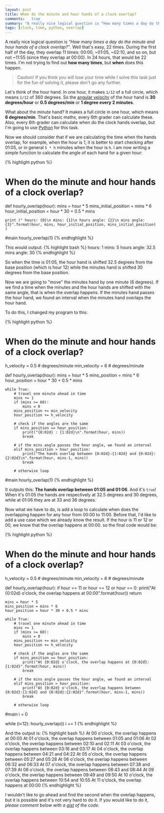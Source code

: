 ```yaml
---
layout: post
title: When do the minute and hour hands of a clock overlap?
comments:   true
summary: "A really nice logical question is “How many times a day do the minute and hour hands of a clock overlap?”. Well that’s easy, 22 times. During the first half of the day, they overlap 11 times: 00:00, ~01:05, ~02:10, and so on, but not ~11:55 (since they overlap at 00:00). In 24 hours, that would be 22 times. I’m not trying to find out how many times, but when does this happen."
tags: [clock, time, python, overlap]
---
```


A really nice logical question is _"How many times a day do the minute and hour hands of a clock overlap?"_. Well that's easy, 22 times. During the first half of the day, they overlap 11 times: 00:00, ~01:05, ~02:10, and so on, but not ~11:55 (since they overlap at 00:00). In 24 hours, that would be 22 times. I'm not trying to find out **how many times**, but **when** does this happen.

> Caution! If you think you will lose your time while I solve this task just for the fun of solving it, please don't go any further.

Let's think of the hour hand. In one hour, it makes `1/12` of a full circle, which means `1/12` of 360 degrees. So the [angular velocity](http://en.wikipedia.org/wiki/Angular_velocity) of the hour hand is **30 degrees/hour** or **0.5 degrees/min** or **1 degree every 2 minutes**.

What about the minute hand? It makes a full circle in one hour, which means **6 degrees/min**. That's basic maths, every 6th grader can calculate these. Also, every 6th grader can calculate when do the clock hands overlap, but I'm going to use [Python](http://python.org/) for this task.

Now we should consider that if we are calculating the time when the hands overlap, for example, when the hour is 1, it is better to start checking after 01:05, or in general `5 * h` minutes when the hour is `h`. I am now writing a simple function to calculate the angle of each hand for a given hour:

{% highlight python %}
# When do the minute and hour hands of a clock overlap?

def hourly_overlap(hour):
	mins = hour * 5
	mins_initial_position = mins * 6
	hour_initial_position = hour * 30 + 0.5 * mins

	print (" hours: {0}\n mins: {1}\n hours angle: {2}\n mins angle: {3}".format(hour, mins, hour_initial_position, mins_initial_position) )


#main
hourly_overlap(1)
{% endhighlight %}

This would output:
{% highlight bash %}
hours: 1
mins: 5
hours angle: 32.5
mins angle: 30
{% endhighlight %}

So when the time is 01:05, the hour hand is shifted 32.5 degrees from the base position (which is hour 12) while the minutes hand is shifted 30 degrees from the base position. 

Now we are going to "move" the minutes hand by one minute (6 degrees). If we find a time when the minutes and the hour hands are shifted with the same angle, that is when the overlap happens. If the minutes hand passes the hour hand, we found an interval when the minutes hand overlaps the hour hand.

To do this, I changed my program to this:

{% highlight python %}
# When do the minute and hour hands of a clock overlap?

h_velocity = 0.5 # degrees/minute
min_velocity = 6 # degrees/minute


def hourly_overlap(hour):
	mins = hour * 5
	mins_position = mins * 6
	hour_position = hour * 30 + 0.5 * mins

	while True:
		# travel one minute ahead in time
		mins += 1
		if (mins >= 60):
			mins = 0
		mins_position += min_velocity
		hour_position += h_velocity

		# check if the angles are the same
		if mins_position == hour_position:
			print("{0:02d} : {1:02d}\n".format(hour, mins))
			break

		# if the mins angle passes the hour angle, we found an interval
		elif mins_position > hour_position:
			print("The hands overlap between {0:02d}:{1:02d} and {0:02d}:{2:02d}\n".format(hour, mins-1, mins))
			break

		# otherwise loop

#main
hourly_overlap(1)
{% endhighlight %}

It outputs this: **The hands overlap between 01:05 and 01:06**. And it's `true`! When it's 01:05 the hands are respectively at 32.5 degrees and 30 degrees, while at 01:06 they are at 33 and 36 degrees. 

Now what we have to do, is add a loop to calculate when does the overlapping happen for any hour from 00:00 to 11:00. Before that, I'd like to add a use case which we already know the result. If the hour is 11 or 12 or 00, we know that the overlap happens at 00:00. so the final code would be:

{% highlight python %}
# When do the minute and hour hands of a clock overlap?

h_velocity = 0.5 # degrees/minute
min_velocity = 6 # degrees/minute


def hourly_overlap(hour):
	if hour == 11 or hour == 12 or hour == 0:
		print("At {0:02d} o'clock, the overlap happens at 00:00".format(hour))
		return

	mins = hour * 5
	mins_position = mins * 6
	hour_position = hour * 30 + 0.5 * mins

	while True:
		# travel one minute ahead in time
		mins += 1
		if (mins >= 60):
			mins = 0
		mins_position += min_velocity
		hour_position += h_velocity

		# check if the angles are the same
		if mins_position == hour_position:
			print("At {0:02d} o'clock, the overlap happens at {0:02d}:{1:02d}".format(hour, mins))
			break

		# if the mins angle passes the hour angle, we found an interval
		elif mins_position > hour_position:
			print("At {0:02d} o'clock, the overlap happens between {0:02d}:{1:02d} and {0:02d}:{2:02d}".format(hour, mins-1, mins))
			break

		# otherwise loop

#main
i = 0

while (i<12):
	hourly_overlap(i)
	i += 1
{% endhighlight %}

And the output is:
{% highlight bash %}
At 00 o'clock, the overlap happens at 00:00
At 01 o'clock, the overlap happens between 01:05 and 01:06
At 02 o'clock, the overlap happens between 02:10 and 02:11
At 03 o'clock, the overlap happens between 03:16 and 03:17
At 04 o'clock, the overlap happens between 04:21 and 04:22
At 05 o'clock, the overlap happens between 05:27 and 05:28
At 06 o'clock, the overlap happens between 06:32 and 06:33
At 07 o'clock, the overlap happens between 07:38 and 07:39
At 08 o'clock, the overlap happens between 08:43 and 08:44
At 09 o'clock, the overlap happens between 09:49 and 09:50
At 10 o'clock, the overlap happens between 10:54 and 10:55
At 11 o'clock, the overlap happens at 00:00
{% endhighlight %}

I wouldn't like to go ahead and find the second when the overlap happens, but it is possible and it's not very hard to do it. If you would like to do it, _please comment below with a [gist](https://gist.github.com/) of the code._
